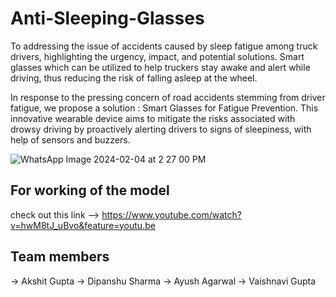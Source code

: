 # Anti-Sleeping-Glasses
To addressing the issue of accidents caused by sleep fatigue among truck drivers, highlighting the urgency, impact, and potential solutions. Smart glasses which can be utilized to help truckers stay awake and alert while driving, thus reducing the risk of falling asleep at the wheel.

In response to the pressing concern of road accidents stemming from driver fatigue, we propose a solution :
Smart Glasses for Fatigue Prevention. This innovative wearable device aims to mitigate the risks associated with drowsy driving by proactively alerting drivers to signs of sleepiness, with help of sensors and buzzers.

![WhatsApp Image 2024-02-04 at 2 27 00 PM](https://github.com/Akshitguptaa/Anti-Sleeping-Glasses/assets/125907899/3bd1fae7-4689-4cf0-afae-d6b5bf5c1abd)

## For working of the model
check out this link --> https://www.youtube.com/watch?v=hwM8tJ_uBvo&feature=youtu.be

## Team members 
-> Akshit Gupta
-> Dipanshu Sharma
-> Ayush Agarwal
-> Vaishnavi Gupta

